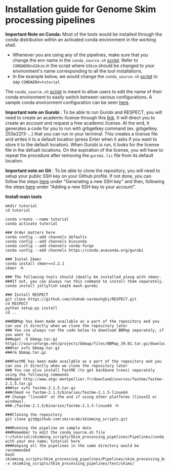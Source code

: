 # Installation guide for Genome Skim processing pipelines

**Important Note on Conda:** Most of the tools would be installed through the conda distribution within an activated conda environment in the working shell. 

* Whenever you are using any of the pipelines, make sure that you change the env name in the `conda_source.sh` [script](https://github.com/smirarab/skimming_scripts/blob/master/conda_source.sh). Refer to `CONDAENV=GSkim` in the script where `GSkim` should be changed to your environment's name corresponding to all the tool installations.
* In the example below, we would change the `conda_source.sh` [script](https://github.com/smirarab/skimming_scripts/blob/master/conda_source.sh) to say `CONDAENV=tutorial`

The `conda_source.sh` [script](https://github.com/smirarab/skimming_scripts/blob/master/conda_source.sh) is meant to allow users to edit the name of their conda environment to easily switch between various configurations. A sample conda environment configuration can be seen [here](https://github.com/smirarab/skimming_scripts/blob/master/Obsolete/environment.yml). 

**Important note on Gurobi** : To be able to run Gurobi and RESPECT, you will need to create an academic license through this [link](https://www.gurobi.com/documentation/9.1/quickstart_mac/obtaining_a_grb_license.html). It will direct you to create an account and request a free academic license. At the end, it generates a code for you to run with grbgetkey command (ex. grbgetkey 253e22f3-...) that you can run in your terminal. This creates a license file and writes it to a default location (press Enter when it asks if you want to store it to the default location). When Gurobi is run, it looks for the license file in the defualt locations. On the expiration of the license, you will have to repeat the procedure after removing the `gurobi.lic` file from its default location.

**Important note on Git** : To be able to clone the repository, you will need to setup your public SSH key on your Github profile. If not done, you can follow the steps [here](https://docs.github.com/en/authentication/connecting-to-github-with-ssh/generating-a-new-ssh-key-and-adding-it-to-the-ssh-agent) under "Generating a new SSH key" and then, following the steps [here](https://docs.github.com/en/authentication/connecting-to-github-with-ssh/adding-a-new-ssh-key-to-your-github-account) under "Adding a new SSH key to your account".

**Install main tools**

```
mkdir tutorial
cd tutorial

conda create --name tutorial
conda activate tutorial

### Order matters here
conda config --add channels defaults
conda config --add channels bioconda
conda config --add channels conda-forge
conda config --add channels https://conda.anaconda.org/gurobi

### Instal Skmer
conda install skmer==3.2.1
skmer -h

### The following tools should ideally be installed along with skmer. 
###If not, you can always run this command to install them separately.
conda install jellyfish seqtk mash gurobi 

### Install RESPECT
git clone https://github.com/shahab-sarmashghi/RESPECT.git
cd RESPECT
python setup.py install
cd ..

###BBMap has been made available as a part of the repository and you can use it directly when we clone the repository later
### You cna always run the code below to download BBMap separately, if you want to
###wget -O bbmap.tar.gz https://sourceforge.net/projects/bbmap/files/BBMap_39.01.tar.gz/download
###tar xvfz bbmap.tar.gz
###rm bbmap.tar.gz

###FastME has been made available as a part of the repository and you can use it directly when we clone the repository later
### You can also install FastME (to get backbone trees) separately using the following commands
###wget http://www.atgc-montpellier.fr/download/sources/fastme/fastme-2.1.5.tar.gz
###tar xvfz fastme-2.1.5.tar.gz
###chmod +x fastme-2.1.5/binaries/fastme-2.1.5-linux64
## Change "linux64" at the end if using other platforms (linux32 or windows).
###./fastme-2.1.5/binaries/fastme-2.1.5-linux64 -h

###Cloning the repository 
git clone git@github.com:smirarab/skimming_scripts.git

###Running the pipeline on sample data
###Remember to edit the conda_source.sh file (~/tutorial/skimming_scripts/Skim_processing_pipelines/Pipelines/conda_source.sh) with your env name; tutorial here
###Keeping all the pipelines in the same directory would be recommended
bash skimming_scripts/Skim_processing_pipelines/Pipelines/skim_processing_batch.sh -x skimming_scripts/Skim_processing_pipelines/test/skims/

```

